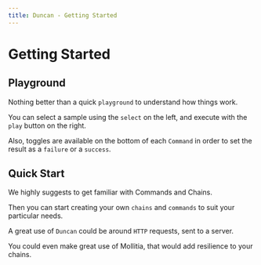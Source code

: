 ```yaml
---
title: Duncan - Getting Started
---
```

# Getting Started

## Playground

Nothing better than a quick `playground` to understand how things work.

You can select a sample using the `select` on the left, and execute with the `play` button on the right.

Also, toggles are available on the bottom of each `Command` in order to set the result as a `failure` or a `success`.

<Playground/>

## Quick Start

We highly suggests to get familiar with <Anchor href="/features/commands">Commands</Anchor> and <Anchor href="/features/chains">Chains</Anchor>.

Then you can start creating your own `chains` and `commands` to suit your particular needs.

A great use of `Duncan` could be around `HTTP` requests, sent to a server.

You could even make great use of <Anchor href="https://github.com/genesys/mollitia">Mollitia</Anchor>, that would add resilience to your chains.
